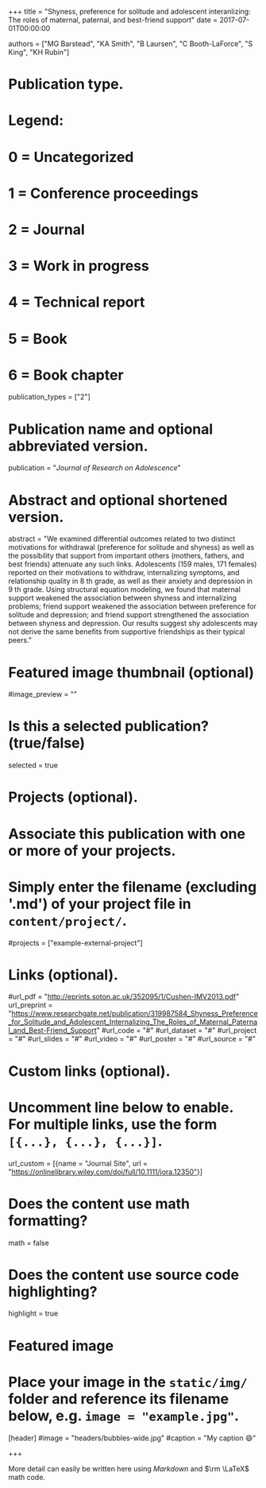+++
title = "Shyness, preference for solitude and adolescent interanlizing: The roles of maternal, paternal, and best-friend support"
date = 2017-07-01T00:00:00

authors = ["MG Barstead", "KA Smith", "B Laursen", "C Booth-LaForce", "S King", "KH Rubin"]

# Publication type.
# Legend:
# 0 = Uncategorized
# 1 = Conference proceedings
# 2 = Journal
# 3 = Work in progress
# 4 = Technical report
# 5 = Book
# 6 = Book chapter
publication_types = ["2"]

# Publication name and optional abbreviated version.
publication = "*Journal of Research on Adolescence*"

# Abstract and optional shortened version.
abstract = "We examined differential outcomes related to two distinct motivations for withdrawal (preference for solitude and shyness) as well as the possibility that support from important others (mothers, fathers, and best friends) attenuate any such links. Adolescents (159 males, 171 females) reported on their motivations to withdraw, internalizing symptoms, and relationship quality in 8 th grade, as well as their anxiety and depression in 9 th grade. Using structural equation modeling, we found that maternal support weakened the association between shyness and internalizing problems; friend support weakened the association between preference for solitude and depression; and friend support strengthened the association between shyness and depression. Our results suggest shy adolescents may not derive the same benefits from supportive friendships as their typical peers."

# Featured image thumbnail (optional)
#image_preview = ""

# Is this a selected publication? (true/false)
selected = true

# Projects (optional).
#   Associate this publication with one or more of your projects.
#   Simply enter the filename (excluding '.md') of your project file in `content/project/`.
#projects = ["example-external-project"]

# Links (optional).
#url_pdf = "http://eprints.soton.ac.uk/352095/1/Cushen-IMV2013.pdf"
url_preprint = "https://www.researchgate.net/publication/319987584_Shyness_Preference_for_Solitude_and_Adolescent_Internalizing_The_Roles_of_Maternal_Paternal_and_Best-Friend_Support"
#url_code = "#"
#url_dataset = "#"
#url_project = "#"
#url_slides = "#"
#url_video = "#"
#url_poster = "#"
#url_source = "#"

# Custom links (optional).
#   Uncomment line below to enable. For multiple links, use the form `[{...}, {...}, {...}]`.
url_custom = [{name = "Journal Site", url = "https://onlinelibrary.wiley.com/doi/full/10.1111/jora.12350"}]

# Does the content use math formatting?
math = false

# Does the content use source code highlighting?
highlight = true

# Featured image
# Place your image in the `static/img/` folder and reference its filename below, e.g. `image = "example.jpg"`.
[header]
#image = "headers/bubbles-wide.jpg"
#caption = "My caption :smile:"

+++

More detail can easily be written here using *Markdown* and $\rm \LaTeX$ math code.
